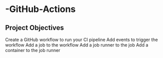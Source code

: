 # -GitHub-Actions
## Project  Objectives


Create a GitHub workflow to run your CI pipeline
Add events to trigger the workflow
Add a job to the workflow
Add a job runner to the job
Add a container to the job runner
